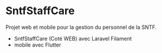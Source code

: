 # SntfStaffCare

Projet web et mobile pour la gestion du personnel de la SNTF.

- SntfStaffCare (Coté WEB) avec Laravel Filament
- mobile avec Flutter
